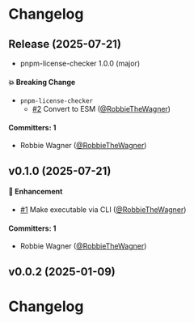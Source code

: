 # Changelog

## Release (2025-07-21)

* pnpm-license-checker 1.0.0 (major)

#### :boom: Breaking Change
* `pnpm-license-checker`
  * [#2](https://github.com/RobbieTheWagner/pnpm-license-checker/pull/2) Convert to ESM ([@RobbieTheWagner](https://github.com/RobbieTheWagner))

#### Committers: 1
- Robbie Wagner ([@RobbieTheWagner](https://github.com/RobbieTheWagner))


## v0.1.0 (2025-07-21)

#### :rocket: Enhancement
* [#1](https://github.com/RobbieTheWagner/pnpm-license-checker/pull/1) Make executable via CLI ([@RobbieTheWagner](https://github.com/RobbieTheWagner))

#### Committers: 1
- Robbie Wagner ([@RobbieTheWagner](https://github.com/RobbieTheWagner))

## v0.0.2 (2025-01-09)

# Changelog
